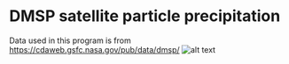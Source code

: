 # DMSP satellite particle precipitation
Data used in this program is from https://cdaweb.gsfc.nasa.gov/pub/data/dmsp/
![alt text](https://github.com/FasilGibdaw/DMSP_utilities/blob/main/DMSP_at_20.4KeV.png)
